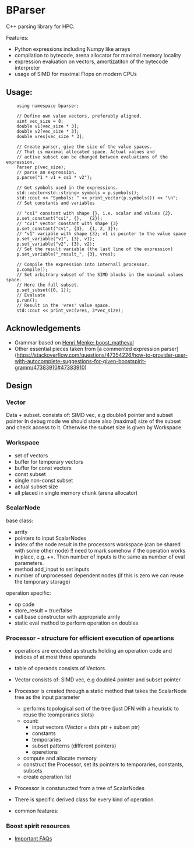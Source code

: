 # BParser

C++ parsing library for HPC.

Features:
- Python expressions including Numpy like arrays
- compilation to bytecode, arena allocator for maximal memory locality
- expression evaluation on vectors, amortizatiton of the bytecode interpreter 
- usage of SIMD for maximal Flops on modern CPUs 


## Usage:

```
	using namespace bparser;
	
	// Define own value vectors, preferably aligned.
	uint vec_size = 8;
	double v1[vec_size * 3];
	double v2[vec_size * 3];
	double vres[vec_size * 3];

	// Create parser, give the size of the value spaces.
	// That is maximal allocated space. Actual values and 
	// active subset can be changed between evaluations of the expression.
	Parser p(vec_size);
	// parse an expression.
	p.parse("1 * v1 + cs1 * v2");

	// Get symbols used in the expressions.
	std::vector<std::string> symbols = p.symbols();
	std::cout << "Symbols: " << print_vector(p.symbols()) << "\n";
	// Set constants and variables
	
	// "cs1" constant with shape {}, i.e. scalar and values {2}.
	p.set_constant("cs1", {}, 	{2});
	// "cv1" vector constant with shape {3}
	p.set_constant("cv1", {3}, 	{1, 2, 3});
	// "v1" variable with shape {3}; v1 is pointer to the value space
	p.set_variable("v1", {3}, v1);
	p.set_variable("v2", {3}, v2);
	// Set the result variable (the last line of the expression)
	p.set_variable("_result_", {3}, vres);

	// Compile the expression into internall processor.
	p.compile();
	// Set arbitrary subset of the SIMD blocks in the maximal values space.
	// Here the full subset.
	p.set_subset({0, 1});
	// Evaluate
	p.run();
	// Result in the 'vres' value space.
	std::cout << print_vec(vres, 3*vec_size);
```



## Acknowledgements

- Grammar based on [Henri Menke: boost_matheval](https://github.com/hmenke/boost_matheval)
- Other essential pieces taken from [a commented expression parser]
  (https://stackoverflow.com/questions/47354226/how-to-provider-user-with-autocomplete-suggestions-for-given-boostspirit-gramm/47383910#47383910)


## Design

### Vector
Data + subset. 
consists of: SIMD vec, e.g double4 pointer and subset pointer
In debug mode we should store also (maximal) size of the subset and check access to it.
Otherwise the subset size is given by Workspace.

### Workspace
- set of vectors
- buffer for temporary vectors
- buffer for const vectors
- const subset
- single non-const subset
- actual subset size
- all placed in single memory chunk (arena allocator)

### ScalarNode
base class:
- arrity 
- pointers to input ScalarNodes
- index of the node result in the processors workspace (can be shared with some other node)
  !! need to mark somehow if the operation works in place, e.g. +=.
  Then number of inputs is the same as number of eval parameters.
- method add_input to set inputs 
- number of unprocessed dependent nodes (if this is zero we can reuse the temporary storage)

operation specific:
- op code
- store_result = true/false
- call base constructor with appropriate arrity 
- static eval method to perform operation on doubles
  
  
  
  


### Processor - structure for efficient execution of opeartions

- operations are encoded as structs holding an operation code and 
  indices of at most three operands
- table of operands consists of Vectors
- Vector consists of: SIMD vec, e.g double4 pointer and subset pointer

- Processor is created through a static method that takes the ScalarNode tree as the input parameter
  - performs topological sort of the tree (just DFN with a heuristic to reuse the teomporaries slots)
  - count: 
    - input vectors (Vector = data ptr + subset ptr)
    - constants
    - temporaries
    - subset patterns (different pointers)
    - operetions
  - compute and allocate memory
  - construct the Processor, set its pointers to temporaries, constants, subsets
  - create operation list

- Processor is consturucted from a tree of ScalarNodes
- There is specific derived class for every kind of operation.
- common features:
  
### Boost spirit resources
- [Important FAQs](http://boost-spirit.com/home/articles/doc-addendum/faq/#identifiers)
  

  

